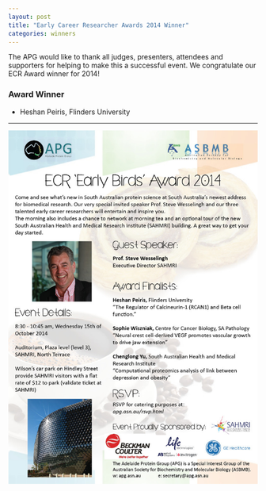 ```yaml
---
layout: post
title: "Early Career Researcher Awards 2014 Winner"
categories: winners
---
```


The APG would like to thank all judges, presenters, attendees and supporters for
helping to make this a successful event. We congratulate our ECR Award winner
for 2014!

### Award Winner

 - Heshan Peiris, Flinders University
 
 ---

![](/assets/images/2014_ecr.jpg)
